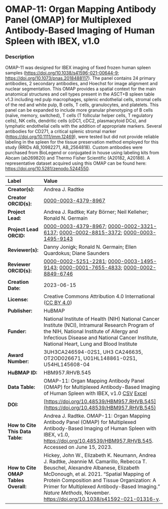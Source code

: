 # OMAP-11: Organ Mapping Antibody Panel (OMAP) for Multiplexed Antibody-Based Imaging of Human Spleen with IBEX, v1.0

### Description
OMAP-11 was designed for IBEX imaging of fixed frozen human spleen samples (https://doi.org/10.1038/s41596-021-00644-9; https://doi.org/10.1073/pnas.2018488117). The panel contains 24 primary antibodies, 2 secondary antibodies, and Hoechst for image alignment and nuclear segmentation. This OMAP provides a spatial context for the main anatomical structures and cell types present in the ASCT+B spleen table v1.3 including red pulp macrophages, splenic endothelial cells, stromal cells of the red and white pulp, B cells, T cells, granulocytes, and platelets. This panel can be expanded to include more granular phenotyping of B cells (naïve, memory, switched), T cells (T follicular helper cells, T regulatory cells), NK cells, dendritic cells (cDC1, cDC2, plasmacytoid DCs), and lymphatic endothelial cells with the addition of appropriate markers. Several antibodies for CD271, a critical splenic stromal marker (https://doi.org/10.1111/imm.12469), were tested but did not provide reliable labeling in the spleen for the tissue preservation method employed for this study (RRIDs      AB_10982271,      AB_2564818). Custom antibodies were purchased from BioLegend or conjugated in house using      labeling kits from Abcam (ab269820) and Thermo Fisher Scientific (A20182,      A20188). A representative dataset acquired using this OMAP can be found here: https://doi.org/10.5281/zenodo.5244550.


| Label | Value |
| :------------- |:-------------|
| **Creator(s):** | Andrea J. Radtke |
| **Creator ORCID(s):** | [0000-0003-4379-8967](https://orcid.org/0000-0003-4379-8967)|
| **Project Lead:** | Andrea J. Radtke; Katy B&ouml;rner; Neil Kelleher; Ronald N. Germain |
| **Project Lead ORCID:** | [0000-0003-4379-8967](https://orcid.org/0000-0003-4379-8967); [0000-0002-3321-6137](https://orcid.org/0000-0002-3321-6137); [0000-0002-8815-3372](https://orcid.org/0000-0002-8815-3372); [0000-0003-1495-9143](https://orcid.org/0000-0003-1495-9143) |
| **Reviewer(s):** |Danny Jonigk; Ronald N. Germain; Ellen Quardokus; Diane Saunders |
| **Reviewer ORCID(s):** |[0000-0002-5251-2281](https://orcid.org/0000-0002-5251-2281); [0000-0003-1495-9143](https://orcid.org/0000-0003-1495-9143); [0000-0001-7655-4833](https://orcid.org/0000-0001-7655-4833); [0000-0002-8849-6746](https://orcid.org/0000-0002-8849-6746) |  
| **Creation Date:** | 2023-06-15|
| **License:** | Creative Commons Attribution 4.0 International ([CC BY 4.0](https://creativecommons.org/licenses/by/4.0/)) |
| **Publisher:** | HuBMAP |
| **Funder:** | National Institute of Health (NIH) National Cancer Institute (NCI), Intramural Research Program of the NIH, National Institute of Allergy and Infectious Disease and National Cancer Institute, National Heart, Lung and Blood Institute|
| **Award Number:** | 3UH3CA246594-02S1, UH3 CA246635, OT2OD026671, U01HL148861-02S1, U54HL145608-04 |
| **HuBMAP ID:** | HBM957.RHVB.545 |
| **Data Table:** | OMAP-11: Organ Mapping Antibody Panel (OMAP) for Multiplexed Antibody-Based Imaging of Human Spleen with IBEX, v1.0 [CSV](https://cdn.humanatlas.io/hra-releases/v1.4/omap/omap-11-spleen-ibex.csv) [Excel](https://cdn.humanatlas.io/hra-releases/v1.4/omap/omap-11-spleen-ibex.xlsx) |
| **DOI:** | [https://doi.org/10.48539/HBM957.RHVB.545](https://doi.org/10.48539/HBM957.RHVB.545) |
| **How to Cite This Data Table:** | Andrea J. Radtke. OMAP-11: Organ Mapping Antibody Panel (OMAP) for Multiplexed Antibody-Based Imaging of Human Spleen with IBEX, v1.0, https://doi.org/10.48539/HBM957.RHVB.545. Accessed on June 15, 2023.|
| **How to Cite OMAP Tables Overall:** | Hickey, John W., Elizabeth K. Neumann, Andrea J. Radtke, Jeannie M. Camarillo, Rebecca T. Beuschel, Alexandre Albanese, Elizabeth McDonough, et al. 2021. “Spatial Mapping of Protein Composition and Tissue Organization: A Primer for Multiplexed Antibody-Based Imaging.” *Nature Methods*, November. https://doi.org/10.1038/s41592-021-01316-y. |

